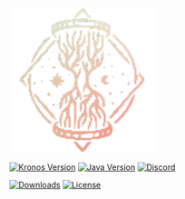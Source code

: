 ![logo](kronos_logo.svg)

[![Kronos Version](https://img.shields.io/badge/Version-alpha%200.1-lightgrey)](https://acidfrog.net/)
[![Java Version](https://img.shields.io/badge/Java-17.0.2-red)](https://www.oracle.com/java/technologies/java-se-glance.html)
[![Discord](https://img.shields.io/discord/880676053729837057)](https://discord.gg/ChBNXJUvx2)

[![Downloads](https://img.shields.io/github/downloads/tempsies/kronos/total)](https://github.com/Tempsies/Kronos)
[![License](https://img.shields.io/github/license/tempsies/kronos)](https://www.mozilla.org/en-US/MPL/2.0/)
